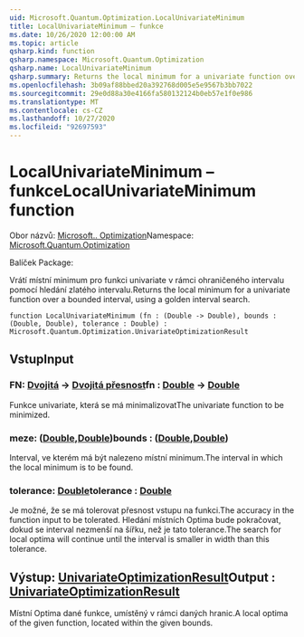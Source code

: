 ```yaml
---
uid: Microsoft.Quantum.Optimization.LocalUnivariateMinimum
title: LocalUnivariateMinimum – funkce
ms.date: 10/26/2020 12:00:00 AM
ms.topic: article
qsharp.kind: function
qsharp.namespace: Microsoft.Quantum.Optimization
qsharp.name: LocalUnivariateMinimum
qsharp.summary: Returns the local minimum for a univariate function over a bounded interval, using a golden interval search.
ms.openlocfilehash: 3b09af88bbed20a392768d005e5e9567b3bb7022
ms.sourcegitcommit: 29e0d88a30e4166fa580132124b0eb57e1f0e986
ms.translationtype: MT
ms.contentlocale: cs-CZ
ms.lasthandoff: 10/27/2020
ms.locfileid: "92697593"
---
```

# <a name="localunivariateminimum-function"></a><span data-ttu-id="265f6-102">LocalUnivariateMinimum – funkce</span><span class="sxs-lookup"><span data-stu-id="265f6-102">LocalUnivariateMinimum function</span></span>

<span data-ttu-id="265f6-103">Obor názvů: [Microsoft.. Optimization](xref:Microsoft.Quantum.Optimization)</span><span class="sxs-lookup"><span data-stu-id="265f6-103">Namespace: [Microsoft.Quantum.Optimization](xref:Microsoft.Quantum.Optimization)</span></span>

<span data-ttu-id="265f6-104">Balíček [](https://nuget.org/packages/)</span><span class="sxs-lookup"><span data-stu-id="265f6-104">Package: [](https://nuget.org/packages/)</span></span>


<span data-ttu-id="265f6-105">Vrátí místní minimum pro funkci univariate v rámci ohraničeného intervalu pomocí hledání zlatého intervalu.</span><span class="sxs-lookup"><span data-stu-id="265f6-105">Returns the local minimum for a univariate function over a bounded interval, using a golden interval search.</span></span>

```qsharp
function LocalUnivariateMinimum (fn : (Double -> Double), bounds : (Double, Double), tolerance : Double) : Microsoft.Quantum.Optimization.UnivariateOptimizationResult
```


## <a name="input"></a><span data-ttu-id="265f6-106">Vstup</span><span class="sxs-lookup"><span data-stu-id="265f6-106">Input</span></span>

### <a name="fn--double---double"></a><span data-ttu-id="265f6-107">FN: [Dvojitá](xref:microsoft.quantum.lang-ref.double) -> [Dvojitá přesnost](xref:microsoft.quantum.lang-ref.double)</span><span class="sxs-lookup"><span data-stu-id="265f6-107">fn : [Double](xref:microsoft.quantum.lang-ref.double) -> [Double](xref:microsoft.quantum.lang-ref.double)</span></span>

<span data-ttu-id="265f6-108">Funkce univariate, která se má minimalizovat</span><span class="sxs-lookup"><span data-stu-id="265f6-108">The univariate function to be minimized.</span></span>


### <a name="bounds--doubledouble"></a><span data-ttu-id="265f6-109">meze: ([Double](xref:microsoft.quantum.lang-ref.double),[Double](xref:microsoft.quantum.lang-ref.double))</span><span class="sxs-lookup"><span data-stu-id="265f6-109">bounds : ([Double](xref:microsoft.quantum.lang-ref.double),[Double](xref:microsoft.quantum.lang-ref.double))</span></span>

<span data-ttu-id="265f6-110">Interval, ve kterém má být nalezeno místní minimum.</span><span class="sxs-lookup"><span data-stu-id="265f6-110">The interval in which the local minimum is to be found.</span></span>


### <a name="tolerance--double"></a><span data-ttu-id="265f6-111">tolerance: [Double](xref:microsoft.quantum.lang-ref.double)</span><span class="sxs-lookup"><span data-stu-id="265f6-111">tolerance : [Double](xref:microsoft.quantum.lang-ref.double)</span></span>

<span data-ttu-id="265f6-112">Je možné, že se má tolerovat přesnost vstupu na funkci.</span><span class="sxs-lookup"><span data-stu-id="265f6-112">The accuracy in the function input to be tolerated.</span></span>
<span data-ttu-id="265f6-113">Hledání místních Optima bude pokračovat, dokud se interval nezmenší na šířku, než je tato tolerance.</span><span class="sxs-lookup"><span data-stu-id="265f6-113">The search for local optima will continue until the interval is smaller in width than this tolerance.</span></span>



## <a name="output--univariateoptimizationresult"></a><span data-ttu-id="265f6-114">Výstup: [UnivariateOptimizationResult](xref:Microsoft.Quantum.Optimization.UnivariateOptimizationResult)</span><span class="sxs-lookup"><span data-stu-id="265f6-114">Output : [UnivariateOptimizationResult](xref:Microsoft.Quantum.Optimization.UnivariateOptimizationResult)</span></span>

<span data-ttu-id="265f6-115">Místní Optima dané funkce, umístěný v rámci daných hranic.</span><span class="sxs-lookup"><span data-stu-id="265f6-115">A local optima of the given function, located within the given bounds.</span></span>